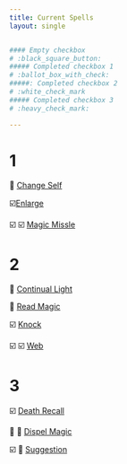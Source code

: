 ```yaml
---
title: Current Spells
layout: single


#### Empty checkbox   
# :black_square_button: 
##### Completed checkbox 1   
# :ballot_box_with_check: 
#####: Completed checkbox 2    
# :white_check_mark
##### Completed checkbox 3  
# :heavy_check_mark: 

---
```


# 1

:black_square_button: [Change Self](https://scottjbennett.com/toee/spells/#change-self) 

:ballot_box_with_check:[Enlarge](https://scottjbennett.com/toee/spells/#enlarge)

:ballot_box_with_check: :ballot_box_with_check:  [Magic Missle](https://scottjbennett.com/toee/spells/#magic-missile)   

# 2

:black_square_button:  [Continual Light](https://scottjbennett.com/toee/spells/#continual-light)

:black_square_button:  [Read Magic](https://scottjbennett.com/toee/spells/#read-magic)

:ballot_box_with_check: [Knock](https://scottjbennett.com/toee/spells/#knock)

:ballot_box_with_check: :ballot_box_with_check:  [Web](https://scottjbennett.com/toee/spells/#web)

# 3

:ballot_box_with_check: [Death Recall](https://scottjbennett.com/toee/spells/#death-recall)

:black_square_button: :black_square_button:  [Dispel Magic](https://scottjbennett.com/toee/spells/#dispel-magic)

:ballot_box_with_check: :black_square_button:  [Suggestion](https://scottjbennett.com/toee/spells/#suggestion) 